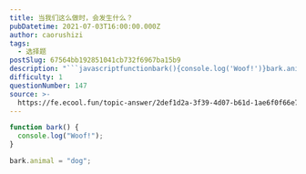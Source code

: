 ```yaml
---
title: 当我们这么做时，会发生什么？
pubDatetime: 2021-07-03T16:00:00.000Z
author: caorushizi
tags:
  - 选择题
postSlug: 67564bb192851041cb732f6967ba15b9
description: "```javascriptfunctionbark(){console.log('Woof!')}bark.animal='dog'```"
difficulty: 1
questionNumber: 147
source: >-
  https://fe.ecool.fun/topic-answer/2def1d2a-3f39-4d07-b61d-1ae6f0f66e7c?orderBy=updateTime&order=desc&tagId=32
---
```


```javascript
function bark() {
  console.log("Woof!");
}

bark.animal = "dog";
```
